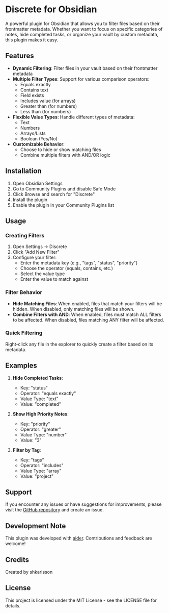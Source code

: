 # Discrete for Obsidian

A powerful plugin for Obsidian that allows you to filter files based on their frontmatter metadata. Whether you want to focus on specific categories of notes, hide completed tasks, or organize your vault by custom metadata, this plugin makes it easy.

## Features

- **Dynamic Filtering**: Filter files in your vault based on their frontmatter metadata
- **Multiple Filter Types**: Support for various comparison operators:
  - Equals exactly
  - Contains text
  - Field exists
  - Includes value (for arrays)
  - Greater than (for numbers)
  - Less than (for numbers)
- **Flexible Value Types**: Handle different types of metadata:
  - Text
  - Numbers
  - Arrays/Lists
  - Boolean (Yes/No)
- **Customizable Behavior**:
  - Choose to hide or show matching files
  - Combine multiple filters with AND/OR logic

## Installation

1. Open Obsidian Settings
2. Go to Community Plugins and disable Safe Mode
3. Click Browse and search for "Discrete"
4. Install the plugin
5. Enable the plugin in your Community Plugins list

## Usage

### Creating Filters

1. Open Settings → Discrete
2. Click "Add New Filter"
3. Configure your filter:
   - Enter the metadata key (e.g., "tags", "status", "priority")
   - Choose the operator (equals, contains, etc.)
   - Select the value type
   - Enter the value to match against

### Filter Behavior

- **Hide Matching Files**: When enabled, files that match your filters will be hidden. When disabled, only matching files will be shown.
- **Combine Filters with AND**: When enabled, files must match ALL filters to be affected. When disabled, files matching ANY filter will be affected.

### Quick Filtering

Right-click any file in the explorer to quickly create a filter based on its metadata.

## Examples

1. **Hide Completed Tasks**:
   - Key: "status"
   - Operator: "equals exactly"
   - Value Type: "text"
   - Value: "completed"

2. **Show High Priority Notes**:
   - Key: "priority"
   - Operator: "greater"
   - Value Type: "number"
   - Value: "3"

3. **Filter by Tag**:
   - Key: "tags"
   - Operator: "includes"
   - Value Type: "array"
   - Value: "project"

## Support

If you encounter any issues or have suggestions for improvements, please visit the [GitHub repository](https://github.com/shkarlsson/obsidian-discrete) and create an issue.

## Development Note

This plugin was developed with [aider](https://aider.chat). Contributions and feedback are welcome!

## Credits

Created by shkarlsson

## License

This project is licensed under the MIT License - see the LICENSE file for details.
